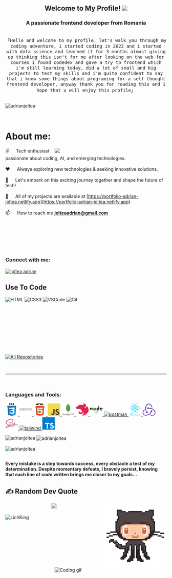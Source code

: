 <h2 align="center">
  Welcome to My Profile!
  <img src="https://media.giphy.com/media/hvRJCLFzcasrR4ia7z/giphy.gif" width="28">
</h2>
<h3 align="center">A passionate frontend developer from Romania</h3>

<p align="center"> 
  <samp>
    <br>
    「Hello and welcome to my profile, let's walk you through my coding adventure, i started coding in 2023 and i started with data science and learned it for 3 months almost giving up thinking this isn't for me after looking on the web for courses i found codedex and gave a try to frontend which i'm still learning today, did a lot of small and big projects to test my skills and i'm quite confident to say that i know some things about programing for a self thought frontend developer, anyway thank you for reading this and i hope that u will enjoy this profile」
    <br>
    <br>
  </samp>
</p>

<p align="left"> <img src="https://komarev.com/ghpvc/?username=adrianjoltea&label=Profile%20views&color=0e75b6&style=flat" alt="adrianjoltea" /> </p>
<br/>

<!-- About Section -->
 # About me:
 
<p>
 <img src="https://media.giphy.com/media/v1.Y2lkPTc5MGI3NjExaHp0c3RwOTkxejd0b3EwOGh4ajBoMHIxa3N0ZDFqOWZrMjNkbjFsMCZlcD12MV9pbnRlcm5hbF9naWZfYnlfaWQmY3Q9Zw/26tn33aiTi1jkl6H6/giphy.gif" width="350" align="right">
  
 ✌️ &emsp; Tech enthusiast passionate about coding, AI, and emerging technologies. <br/><br/>
 ❤️ &emsp; Always exploring new technologies & seeking innovative solutions.<br/><br/>
 📧 &emsp; Let's embark on this exciting journey together and shape the future of tech!<br/><br/>
 💬 &emsp; All of my projects are available at [https://portfolio-adrian-joltea.netlify.app](https://portfolio-adrian-joltea.netlify.app)<br/><br/>
 📫 &emsp; How to reach me **jolteaadrian@gmail.com**<br/><br/>

</p>

<br/>
<br/>
<br/>




<br/>
<h3 align="left">Connect with me:</h3>
<p align="left">
<a href="https://linkedin.com/in/joltea adrian" target="blank"><img align="center" src="https://raw.githubusercontent.com/rahuldkjain/github-profile-readme-generator/master/src/images/icons/Social/linked-in-alt.svg" alt="joltea adrian" height="30" width="40" /></a>
</p>

## Use To Code


![HTML](https://img.shields.io/badge/HTML5-E34F26?style=for-the-badge&logo=html5&logoColor=white)
![CSS3](https://img.shields.io/badge/CSS3-1572B6?style=for-the-badge&logo=css3&logoColor=white)
![VSCode](https://img.shields.io/badge/Visual_Studio-0078d7?style=for-the-badge&logo=visual%20studio&logoColor=white)
![Git](https://img.shields.io/badge/Git-F05032?style=for-the-badge&logo=git&logoColor=white)


<svg role="img" viewBox="0 0 24 24" xmlns="http://www.w3.org/2000/svg" width="100" height="100"><title>React</title><path d="M14.23 12.004a2.236 2.236 0 0 1-2.235 2.236 2.236 2.236 0 0 1-2.236-2.236 2.236 2.236 0 0 1 2.235-2.236 2.236 2.236 0 0 1 2.236 2.236zm2.648-10.69c-1.346 0-3.107.96-4.888 2.622-1.78-1.653-3.542-2.602-4.887-2.602-.41 0-.783.093-1.106.278-1.375.793-1.683 3.264-.973 6.365C1.98 8.917 0 10.42 0 12.004c0 1.59 1.99 3.097 5.043 4.03-.704 3.113-.39 5.588.988 6.38.32.187.69.275 1.102.275 1.345 0 3.107-.96 4.888-2.624 1.78 1.654 3.542 2.603 4.887 2.603.41 0 .783-.09 1.106-.275 1.374-.792 1.683-3.263.973-6.365C22.02 15.096 24 13.59 24 12.004c0-1.59-1.99-3.097-5.043-4.032.704-3.11.39-5.587-.988-6.38-.318-.184-.688-.277-1.092-.278zm-.005 1.09v.006c.225 0 .406.044.558.127.666.382.955 1.835.73 3.704-.054.46-.142.945-.25 1.44-.96-.236-2.006-.417-3.107-.534-.66-.905-1.345-1.727-2.035-2.447 1.592-1.48 3.087-2.292 4.105-2.295zm-9.77.02c1.012 0 2.514.808 4.11 2.28-.686.72-1.37 1.537-2.02 2.442-1.107.117-2.154.298-3.113.538-.112-.49-.195-.964-.254-1.42-.23-1.868.054-3.32.714-3.707.19-.09.4-.127.563-.132zm4.882 3.05c.455.468.91.992 1.36 1.564-.44-.02-.89-.034-1.345-.034-.46 0-.915.01-1.36.034.44-.572.895-1.096 1.345-1.565zM12 8.1c.74 0 1.477.034 2.202.093.406.582.802 1.203 1.183 1.86.372.64.71 1.29 1.018 1.946-.308.655-.646 1.31-1.013 1.95-.38.66-.773 1.288-1.18 1.87-.728.063-1.466.098-2.21.098-.74 0-1.477-.035-2.202-.093-.406-.582-.802-1.204-1.183-1.86-.372-.64-.71-1.29-1.018-1.946.303-.657.646-1.313 1.013-1.954.38-.66.773-1.286 1.18-1.868.728-.064 1.466-.098 2.21-.098zm-3.635.254c-.24.377-.48.763-.704 1.16-.225.39-.435.782-.635 1.174-.265-.656-.49-1.31-.676-1.947.64-.15 1.315-.283 2.015-.386zm7.26 0c.695.103 1.365.23 2.006.387-.18.632-.405 1.282-.66 1.933-.2-.39-.41-.783-.64-1.174-.225-.392-.465-.774-.705-1.146zm3.063.675c.484.15.944.317 1.375.498 1.732.74 2.852 1.708 2.852 2.476-.005.768-1.125 1.74-2.857 2.475-.42.18-.88.342-1.355.493-.28-.958-.646-1.956-1.1-2.98.45-1.017.81-2.01 1.085-2.964zm-13.395.004c.278.96.645 1.957 1.1 2.98-.45 1.017-.812 2.01-1.086 2.964-.484-.15-.944-.318-1.37-.5-1.732-.737-2.852-1.706-2.852-2.474 0-.768 1.12-1.742 2.852-2.476.42-.18.88-.342 1.356-.494zm11.678 4.28c.265.657.49 1.312.676 1.948-.64.157-1

<br/>

<p align="left">
  <a href="https://github.com/Mayank-01x?tab=repositories" target="_blank"><img alt="All Repositories" title="All Repositories" src="https://img.shields.io/badge/-All%20Repos-2962FF?style=for-the-badge&logo=koding&logoColor=white"/></a>
</p>

<br/>
<hr/>
<br/>

<h3 align="left">Languages and Tools:</h3>
<p align="left"> <a href="https://www.w3schools.com/css/" target="_blank" rel="noreferrer"> <img src="https://raw.githubusercontent.com/devicons/devicon/master/icons/css3/css3-original-wordmark.svg" alt="css3" width="40" height="40"/> </a> <a href="https://expressjs.com" target="_blank" rel="noreferrer"> <img src="https://raw.githubusercontent.com/devicons/devicon/master/icons/express/express-original-wordmark.svg" alt="express" width="40" height="40"/> </a> <a href="https://www.w3.org/html/" target="_blank" rel="noreferrer"> <img src="https://raw.githubusercontent.com/devicons/devicon/master/icons/html5/html5-original-wordmark.svg" alt="html5" width="40" height="40"/> </a> <a href="https://developer.mozilla.org/en-US/docs/Web/JavaScript" target="_blank" rel="noreferrer"> <img src="https://raw.githubusercontent.com/devicons/devicon/master/icons/javascript/javascript-original.svg" alt="javascript" width="40" height="40"/> </a> <a href="https://www.mongodb.com/" target="_blank" rel="noreferrer"> <img src="https://raw.githubusercontent.com/devicons/devicon/master/icons/mongodb/mongodb-original-wordmark.svg" alt="mongodb" width="40" height="40"/> </a> <a href="https://nestjs.com/" target="_blank" rel="noreferrer"> <img src="https://raw.githubusercontent.com/devicons/devicon/master/icons/nestjs/nestjs-plain.svg" alt="nestjs" width="40" height="40"/> </a> <a href="https://nodejs.org" target="_blank" rel="noreferrer"> <img src="https://raw.githubusercontent.com/devicons/devicon/master/icons/nodejs/nodejs-original-wordmark.svg" alt="nodejs" width="40" height="40"/> </a> <a href="https://postman.com" target="_blank" rel="noreferrer"> <img src="https://www.vectorlogo.zone/logos/getpostman/getpostman-icon.svg" alt="postman" width="40" height="40"/> </a> <a href="https://reactjs.org/" target="_blank" rel="noreferrer"> <img src="https://raw.githubusercontent.com/devicons/devicon/master/icons/react/react-original-wordmark.svg" alt="react" width="40" height="40"/> </a> <a href="https://redux.js.org" target="_blank" rel="noreferrer"> <img src="https://raw.githubusercontent.com/devicons/devicon/master/icons/redux/redux-original.svg" alt="redux" width="40" height="40"/> </a> <a href="https://sass-lang.com" target="_blank" rel="noreferrer"> <img src="https://raw.githubusercontent.com/devicons/devicon/master/icons/sass/sass-original.svg" alt="sass" width="40" height="40"/> </a> <a href="https://tailwindcss.com/" target="_blank" rel="noreferrer"> <img src="https://www.vectorlogo.zone/logos/tailwindcss/tailwindcss-icon.svg" alt="tailwind" width="40" height="40"/> </a> <a href="https://www.typescriptlang.org/" target="_blank" rel="noreferrer"> <img src="https://raw.githubusercontent.com/devicons/devicon/master/icons/typescript/typescript-original.svg" alt="typescript" width="40" height="40"/> </a> </p>

<p><img align="left" src="https://github-readme-stats.vercel.app/api/top-langs?username=adrianjoltea&show_icons=true&locale=en&layout=compact" alt="adrianjoltea" /></p>

<p>&nbsp;<img align="center" src="https://github-readme-stats.vercel.app/api?username=adrianjoltea&show_icons=true&locale=en" alt="adrianjoltea" /></p>

<p><img align="center" src="https://github-readme-streak-stats.herokuapp.com/?user=adrianjoltea&" alt="adrianjoltea" /></p>

##

**Every mistake is a step towards success, every obstacle a test of my determination. Despite momentary defeats, I bravely persist, knowing that each line of code written brings me closer to my goals...**

## ✍️ Random Dev Quote

<div align="center" width="50">
 
![](https://quotes-github-readme.vercel.app/api?type=horizontal&theme=dark) <img src="https://raw.githubusercontent.com/lgzarturo/lgzarturo/master/assets/87202985-820dcb80-c2b6-11ea-9f56-7ec461c497c3.gif" alt="GitHub" style="float: right;" align="right" />
 
</div>

<img align="right" width="350" src="/assets/Coder.gif" alt="Coding gif" />

<img src="https://media.giphy.com/media/v1.Y2lkPTc5MGI3NjExcDQ5cmhxbzJpd3E5ZGw3NnE5cHdrbHpvb2Nncmt6eXhqbXlycWg2aCZlcD12MV9pbnRlcm5hbF9naWZfYnlfaWQmY3Q9Zw/piTF2qfkyjpG4EB5Kk/giphy.gif" alt="LichKing" width="1000" align="center">
